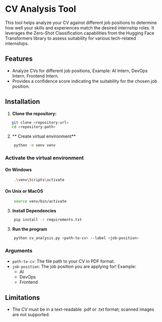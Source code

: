 # CV Analysis Tool

This tool helps analyze your CV against different job positions to determine how well your skills and experiences match the desired internship roles. It leverages the Zero-Shot Classification capabilities from the Hugging Face Transformers library to assess suitability for various tech-related internships.

## Features

- Analyze CVs for different job positions, Example: AI Intern, DevOps Intern, Frontend Intern.
- Provides a confidence score indicating the suitability for the chosen job position.

## Installation

1. **Clone the repository:**
```bash
   git clone <repository-url>
   cd <repository-path>
```
2. ** Create virtual environment**
```bash
    python -m venv venv
```
### Activate the virtual environment
#### On Windows
```bash
    .\venv\Scripts\activate
```

#### On Unix or MacOS
```bash
    source venv/bin/activate
```

3. **Install Dependencies**
```bash
    pip install -r requirements.txt
```

3. **Run the program**
```bash
    python cv_analysis.py <path-to-cv> --label <job-position>
```
### Arguments
- `path-to-cv`: The file path to your CV in PDF format.
- `job-position`: The job position you are applying for! Example:
    - AI
    - DevOps
    - Frontend

## Limitations
- The CV must be in a text-readable .pdf or .txt format; scanned images are not supported.